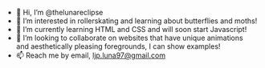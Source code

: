 - 👋 Hi, I’m @thelunareclipse
- 👀 I’m interested in rollerskating and learning about butterflies and moths!
- 🌱 I’m currently learning HTML and CSS and will soon start Javascript!
- 💞️ I’m looking to collaborate on websites that have unique animations and aesthetically pleasing foregrounds, I can show examples!
- 📫 Reach me by email, ljp.luna97@gmail.com

<!---
thelunareclipse/thelunareclipse is a ✨ special ✨ repository because its `README.md` (this file) appears on your GitHub profile.
You can click the Preview link to take a look at your changes.
--->
